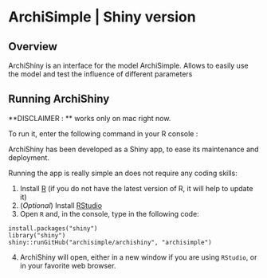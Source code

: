 # ArchiSimple | Shiny version

## Overview

ArchiShiny is an interface for the model ArchiSimple. Allows to easily use the model and test the influence of different parameters

## Running ArchiShiny

**DISCLAIMER : ** works only on mac right now. 

To run it, enter the following command in your R console : 

ArchiShiny has been developed as a Shiny app, to ease its maintenance and deployment. 

Running the app is really simple an does not require any coding skills:

1. Install [R](https://www.r-project.org/) (if you do not have the latest version of R, it will help to update it)
2. (*Optional*) Install [RStudio](https://www.rstudio.com/) 
3. Open `R` and, in the console, type in the following code:

``` 
install.packages("shiny")
library("shiny")
shiny::runGitHub("archisimple/archishiny", "archisimple")
```

4. ArchiShiny will open, either in a new window if you are using `RStudio`, or in your favorite web browser.

